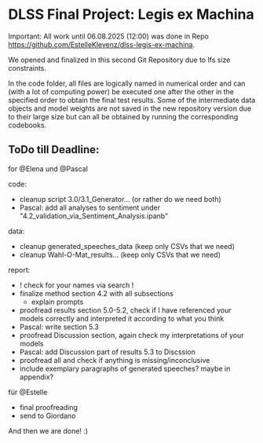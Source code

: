 # DLSS Final Project: Legis ex Machina

Important: All work until 06.08.2025 (12:00) was done in Repo https://github.com/EstelleKlevenz/dlss-legis-ex-machina. 

We opened and finalized in this second Git Repository due  to lfs size constraints.

In the code folder, all files are logically named in numerical order and can (with a lot of computing power) be executed one after the other in the specified order to obtain the final test results.
Some of the intermediate data objects and model weights are not saved in the new repository version due to their large size but can all be obtained by running the corresponding codebooks.


## ToDo till Deadline:

for @Elena und @Pascal

code:
- cleanup script 3.0/3.1_Generator... (or rather do we need both)
- Pascal: add all analyses to sentiment under "4.2_validation_via_Sentiment_Analysis.ipanb"

data:
- cleanup generated_speeches_data (keep only CSVs that we need)
- cleanup Wahl-O-Mat_results... (keep only CSVs that we need)


report:
- ! check for your names via search !
- finalize method section 4.2 with all subsections
    - explain prompts
- proofread results section 5.0-5.2, check if I have referenced your models correctly and interpreted it according to what you think
- Pascal: write section 5.3
- proofread Discussion section, again check my interpretations of your models
- Pascal: add Discussion part of results 5.3 to Discssion
- proofread all and check if anything is missing/inconclusive
- include exemplary paragraphs of generated speeches? maybe in appendix?

für @Estelle
- final proofreading
- send to Giordano

And then we are done! :)
    
